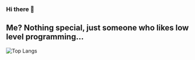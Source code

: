 ### Hi there 👋
## Me? Nothing special, just someone who likes low level programming...

<!-- ![Lajtaib0801's GitHub stats](https://github-readme-stats-lake-eta-20.vercel.app/api?username=Lajtaib0801) -->
![Top Langs](https://github-readme-stats.vercel.app/api/top-langs/?username=Lajtaib0801)
<!--
**Lajtaib0801/Lajtaib0801** is a ✨ _special_ ✨ repository because its `README.md` (this file) appears on your GitHub profile.

Here are some ideas to get you started:

- 🔭 I’m currently working on ...
- 🌱 I’m currently learning ...
- 👯 I’m looking to collaborate on ...
- 🤔 I’m looking for help with ...
- 💬 Ask me about ...
- 📫 How to reach me: ...
- 😄 Pronouns: ...
- ⚡ Fun fact: ...
-->
